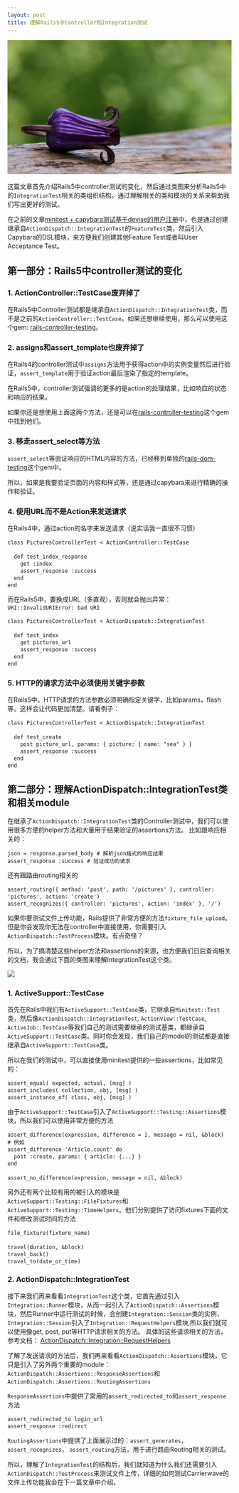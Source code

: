 ```yaml
---
layout: post
title: 理解Rails5中Controller和Integration测试
---
```


![](/images/Bing_706.JPG)

这篇文章首先介绍Rails5中controller测试的变化，然后通过类图来分析Rails5中的`IntegrationTest`相关的类组织结构。通过理解相关的类和模块的关系来帮助我们写出更好的测试。

在之前的文章[minitest + capybara测试基于devise的用户注册](http://www.bigbing.net/2015/11/23/rails4-minitest-capybara-devise/)中，也是通过创建继承自`ActionDispatch::IntegrationTest`的`FeatureTest`类，然后引入Capybara的DSL模块，来方便我们创建其他Feature Test或者叫User Acceptance Test。

## 第一部分：Rails5中controller测试的变化

### 1. ActionController::TestCase废弃掉了

在Rails5中Controller测试都是继承自`ActionDispatch::IntegrationTest`类，而不是之前的`ActionController::TestCase`。如果还想继续使用，那么可以使用这个gem: [rails-controller-testing](https://github.com/rails/rails-controller-testing)。

### 2. assigns和assert_template也废弃掉了

在Rails4的controller测试中`assigns`方法用于获得action中的实例变量然后进行验证，`assert_template`用于验证action最后渲染了指定的template。

在Rails5中，controller测试强调的更多的是action的处理结果，比如响应的状态和响应的结果。

如果你还是想使用上面这两个方法，还是可以在[rails-controller-testing](https://github.com/rails/rails-controller-testing)这个gem中找到他们。

### 3. 移走assert_select等方法
	
`assert_select`等验证响应的HTML内容的方法，已经移到单独的[rails-dom-testing](https://github.com/rails/rails-dom-testing)这个gem中。

所以，如果是我要验证页面的内容和样式等，还是通过capybara来进行精确的操作和验证。

### 4. 使用URL而不是Action来发送请求

在Rails4中，通过action的名字来发送请求（说实话我一直很不习惯）

	class PicturesControllerTest < ActionController::TestCase
	
	  def test_index_response
	    get :index
	    assert_response :success
	  end
	end
	
而在Rails5中，要换成URL（多直观），否则就会抛出异常：`URI::InvalidURIError: bad URI`

	class PicturesControllerTest < ActionDispatch::IntegrationTest
	
	  def test_index
	    get pictures_url
	    assert_response :success
	  end
	end
	
### 5. HTTP的请求方法中必须使用关键字参数

在Rails5中，HTTP请求的方法参数必须明确指定关键字，比如params，flash等。这样会让代码更加清楚。请看例子：

	class PicturesControllerTest < ActionDispatch::IntegrationTest
	
	  def test_create
	    post picture_url, params: { picture: { name: "sea" } }
	    assert_response :success
	  end
	end

## 第二部分：理解ActionDispatch::IntegrationTest类和相关module

在继承了`ActionDispatch::IntegrationTest`类的Controller测试中，我们可以使用很多方便的helper方法和大量用于结果验证的assertions方法。
比如跟响应相关的：

	json = response.parsed_body # 解析json格式的响应结果
	assert_response :success # 验证成功的请求
	
还有跟路由routing相关的

	assert_routing({ method: 'post', path: '/pictures' }, controller: 'pictures', action: 'create')
	assert_recognizes({ controller: 'pictures', action: 'index' }, '/')
	
如果你要测试文件上传功能，Rails提供了非常方便的方法`fixture_file_upload`。但是你会发现你无法在controller中直接使用，你需要引入`ActionDispatch::TestProcess`模块。有点奇怪？

所以，为了搞清楚这些helper方法和assertions的来源，也方便我们日后查询相关的文档，我会通过下面的类图来理解IntegrationTest这个类。

![](/images/integration_test.png)


### 1. ActiveSupport::TestCase

首先在Rails中我们有`ActiveSupport::TestCase`类，它继承自`Minitest::Test`类，然后像`ActionDispatch::IntegrationTest`, `ActionView::TestCase`, `ActiveJob::TestCase`等我们自己的测试需要继承的测试基类，都继承自`ActiveSupport::TestCase`类。同时你会发现，我们自己的model的测试都是直接继承自`ActiveSupport::TestCase`类。

所以在我们的测试中，可以直接使用minitest提供的一些assertions，比如常见的：

	assert_equal( expected, actual, [msg] )
	assert_includes( collection, obj, [msg] )
	assert_instance_of( class, obj, [msg] )
	
由于`ActiveSupport::TestCase`引入了`ActiveSupport::Testing::Assertions`模块，所以我们可以使用非常方便的方法
	
	assert_difference(expression, difference = 1, message = nil, &block)
	# 例如
	assert_difference 'Article.count' do
  	  post :create, params: { article: {...} }
	end
	
	assert_no_difference(expression, message = nil, &block)
	
另外还有两个比较有用的被引入的模块是`ActiveSupport::Testing::FileFixtures`和`ActiveSupport::Testing::TimeHelpers`。他们分别提供了访问fixtures下面的文件和修改测试时间的方法

	file_fixture(fixture_name)
	
	travel(duration, &block)
	travel_back()
	travel_to(date_or_time)

### 2. ActionDispatch::IntegrationTest
	
接下来我们再来看看`IntegrationTest`这个类，它首先通过引入`Integration::Runner`模块，从而一起引入了`ActionDispatch::Assertions`模块，然后Runner中运行测试的时候，会创建`Integration::Session`类的实例，`Integration::Session`引入了`Integration::RequestHelpers`模块,所以我们就可以使用像get, post, put等HTTP请求相关的方法。
具体的这些请求相关的方法，参考文档： [ActionDispatch::Integration::RequestHelpers](http://api.rubyonrails.org/classes/ActionDispatch/Integration/RequestHelpers.html)

了解了发送请求的方法后，我们再来看看`ActionDispatch::Assertions`模块，它只是引入了另外两个重要的module：`ActionDispatch::Assertions::ResponseAssertions`和 `ActionDispatch::Assertions::RoutingAssertions`

`ResponseAssertions`中提供了常用的a`ssert_redirected_to`和`assert_response`方法
	
	assert_redirected_to login_url
	assert_response :redirect
	
`RoutingAssertions`中提供了上面展示过的：`assert_generates`， `assert_recognizes`， `assert_routing`方法，用于进行路由Routing相关的测试。


所以，理解了`IntegrationTest`的结构后，我们就知道为什么我们还需要引入`ActionDispatch::TestProcess`来测试文件上传，详细的如何测试Carrierwave的文件上传功能我会在下一篇文章中介绍。


